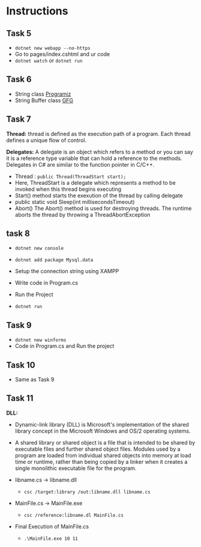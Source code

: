 # Instructions

## Task 5

- `dotnet new webapp --no-https`
- Go to pages/index.cshtml and ur code
- `dotnet watch` or `dotnet run`

## Task 6

- String class [Programiz](https://www.programiz.com/csharp-programming/string)
- String Buffer class [GFG](geeksforgeeks.org/stringbuilder-in-c-sharp/)

## Task 7

**Thread:** thread is defined as the execution path of a program. Each thread defines a unique flow of control.

**Delegates:** A delegate is an object which refers to a method or you can say it is a reference type variable that can hold a reference to the methods. Delegates in C# are similar to the function pointer in C/C++.

- Thread : `public Thread(ThreadStart start);`
- Here, ThreadStart is a delegate which represents a method to be invoked when this thread begins executing
- Start() method starts the exexution of the thread by calling delegate
- public static void Sleep(int millisecondsTimeout)
- Abort() The Abort() method is used for destroying threads.
  The runtime aborts the thread by throwing a ThreadAbortException

## task 8

- `dotnet new console`

- `dotnet add package Mysql.data`

- Setup the connection string using XAMPP
- Write code in Program.cs
- Run the Project

- `dotnet run`

## Task 9

- `dotnet new winforms`
- Code in Program.cs and Run the project

## Task 10

- Same as Task 9

## Task 11

**DLL:**

- Dynamic-link library (DLL) is Microsoft's implementation of the shared library concept in the Microsoft Windows and OS/2 operating systems.
- A shared library or shared object is a file that is intended to be shared by executable files and further shared object files. Modules used by a program are loaded from individual shared objects into memory at load time or runtime, rather than being copied by a linker when it creates a single monolithic executable file for the program.

- libname.cs -> libname.dll
  - `csc /target:library /out:libname.dll libname.cs`
- MainFile.cs -> MainFile.exe
  - `csc /reference:libname.dl MainFile.cs`
- Final Execution of MainFile.cs
  - `.\MainFile.exe 10 11`
